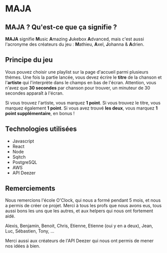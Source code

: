 # MAJA

## MAJA ? Qu'est-ce que ça signifie ?

**MAJA** signifie **M**usic **A**mazing **J**ukebox **A**dvanced, mais c'est aussi l'acronyme des créateurs du jeu :
**M**athieu, **A**xel, **J**ohanna & **A**drien.

## Principe du jeu

Vous pouvez choisir une playlist sur la page d'accueil parmi plusieurs thèmes.
Une fois la partie lancée, vous devez écrire le **titre** de la chanson et l'**artiste** qui l'interprète dans le champs en bas de l'écran.
Attention, vous n'avez que **30 secondes** par chanson pour trouver, un minuteur de 30 secondes apparaît à l'écran.

Si vous trouvez l'artiste, vous marquez **1 point**.
Si vous trouvez le titre, vous marquez également **1 point**.
Si vous avez trouvé __les deux__, vous marquez **1 point supplémentaire**, en bonus !

## Technologies utilisées

* Javascript
* React
* Node
* Sqitch
* PostgreSQL
* AWS
* API Deezer

## Remerciements

Nous remercions l'école O'Clock, qui nous a formé pendant 5 mois, et nous a permis de créer ce projet. Merci à tous les profs que nous avons eus, tous aussi bons les uns que les autres, et aux helpers qui nous ont fortement aidé.

Alexis, Benjamin, Benoit, Chris, Etienne, Etienne (oui y en a deux), Jean, Luc, Sébastien, Tony, ...

Merci aussi aux créateurs de l'API Deezer qui nous ont permis de mener nos idées à bien.